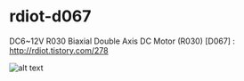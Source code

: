 # rdiot-d067
DC6~12V R030 Biaxial Double Axis DC Motor (R030) [D067] : http://rdiot.tistory.com/278

![alt text](http://cfile5.uf.tistory.com/image/2357AB4457EDC88B1AF2F2)
